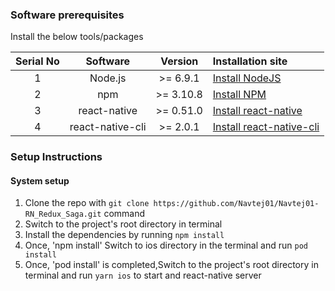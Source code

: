 ### Software prerequisites

Install the below tools/packages

| Serial No   | Software           | Version   | Installation site |
| :---------: | :----------------: | :-------: | :---------------- |
| 1           | Node.js            | >= 6.9.1  | [Install NodeJS](https://nodejs.org/en/download/) |
| 2           | npm                | >= 3.10.8 | [Install NPM](https://www.npmjs.com/get-npm)      |
| 3           | react-native       | >= 0.51.0 | [Install react-native](https://www.npmjs.com/package/react-native) |
| 4           | react-native-cli   | >= 2.0.1  | [Install react-native-cli](https://www.npmjs.com/package/react-native-cli) |



### Setup Instructions

#### System setup
1. Clone the repo with `git clone https://github.com/Navtej01/Navtej01-RN_Redux_Saga.git` command
2. Switch to the project's root directory in terminal
3. Install the dependencies by running `npm install`
4.  Once, 'npm install' Switch to ios directory in the terminal and run `pod install`
4. Once, 'pod install' is completed,Switch to the project's root directory in terminal and  run `yarn ios` to start and react-native server



